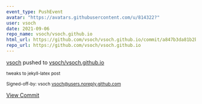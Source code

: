 ```yaml
---
event_type: PushEvent
avatar: "https://avatars.githubusercontent.com/u/814322?"
user: vsoch
date: 2021-09-06
repo_name: vsoch/vsoch.github.io
html_url: https://github.com/vsoch/vsoch.github.io/commit/a847b3da81b2ba8ab706450bddd1ed55b2275ffc
repo_url: https://github.com/vsoch/vsoch.github.io
---
```


<a href='https://github.com/vsoch' target='_blank'>vsoch</a> pushed to <a href='https://github.com/vsoch/vsoch.github.io' target='_blank'>vsoch/vsoch.github.io</a>

<small>tweaks to jekyll-latex post

Signed-off-by: vsoch <vsoch@users.noreply.github.com></small>

<a href='https://github.com/vsoch/vsoch.github.io/commit/a847b3da81b2ba8ab706450bddd1ed55b2275ffc' target='_blank'>View Commit</a>